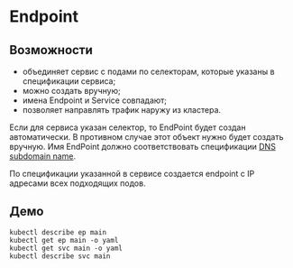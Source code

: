 # Endpoint

## Возможности
- объединяет сервис с подами по селекторам, которые указаны в спецификации сервиса;
- можно создать вручную;
- имена Endpoint и Service совпадают;
- позволяет направлять трафик наружу из кластера.

Если для сервиса указан селектор, то EndPoint будет создан автоматически.
В противном случае этот объект нужно будет создать вручную. 
Имя EndPoint должно соответствовать спецификации [DNS subdomain name](https://kubernetes.io/docs/concepts/overview/working-with-objects/names#dns-subdomain-names).

По спецификации указанной в сервисе создается endpoint c IP адресами всех подходящих подов.

## Демо
```shell script
kubectl describe ep main
kubectl get ep main -o yaml
kubectl get svc main -o yaml
kubectl describe svc main
```
